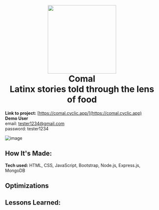 
<h1 align="center">
  <img src="https://user-images.githubusercontent.com/64442298/122506015-58731f00-cfb2-11eb-8680-4812796e44f9.png" width="224px"/><br/>
  Comal <br>
  Latinx stories told through the lens of food
</h1>
<!-- 
# Comal - Latinx stories told through the lens of food
A place for Latinx families to document, share, and discover family recipes. -->

**Link to project:** [https://comal.cyclic.app/](https://comal.cyclic.app) <br>
**Demo User** <br>
email: tester1234@gmail.com <br>
password: tester1234

![image](https://user-images.githubusercontent.com/64442298/122502939-66be3c80-cfac-11eb-82cd-c5c07d2b3a5e.png)


## How It's Made:

**Tech used:** HTML, CSS, JavaScript, Bootstrap, Node.js, Express.js, MongoDB



## Optimizations


## Lessons Learned:




